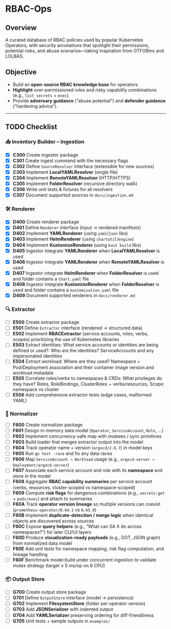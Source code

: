 # RBAC-Ops

## Overview

A curated database of RBAC policies used by popular Kubernetes Operators, with security annotations that spotlight their permissions, potential risks, and abuse scenarios—taking inspiration from GTFOBins and LOLBAS.

## Objective

- Build an **open-source RBAC knowledge base** for operators.  
- **Highlight** over-permissioned roles and risky capability combinations (e.g., `list secrets` + `exec`).  
- Provide **adversary guidance** (“abuse potential”) and **defender guidance** (“hardening advice”).

---

## TODO Checklist

### 📥 Inventory Builder – Ingestion

- [x] **C300** Create ingestor package
- [x] **C301** Create ingest command with the necessary flags
- [x] **C302** Define `SourceResolver` interface (extensible for new sources)  
- [x] **C303** Implement **LocalYAMLResolver** (single file)  
- [x] **C304** Implement **RemoteYAMLResolver** (HTTP/HTTPS)  
- [x] **C305** Implement **FolderResolver** (recursive directory walk)  
- [x] **C306** Write unit tests & fixtures for all resolvers  
- [x] **C307** Document supported sources in `docs/ingestion.md`  

### 🛠 Renderer

- [x] **D400** Create renderer package
- [x] **D401** Define `Renderer` interface (input → rendered manifests)  
- [x] **D402** Implement **YAMLRenderer** (using `yaml`/`json` libs)
- [x] **D403** Implement **HelmRenderer** (using `chartutil`/`engine`)  
- [x] **D404** Implement **KustomizeRenderer** (using `kust build` libs)  
- [x] **D405** Ingestor integrate **YAMLRenderer** when **LocalYAMLResolver** is used
- [x] **D406** Ingestor integrate **YAMLRenderer** when **RemoteYAMLResolver** is used
- [x] **D407** Ingestor integrate **HelmRenderer** when **FolderResolver** is used and folder contains a `Chart.yaml` file
- [x] **D408** Ingestor integrate **KustomizeRenderer** when **FolderResolver** is used and folder contains a `kustomization.yaml` file
- [x] **D409** Document supported renderers in `docs/renderer.md`

### 🔍 Extractor

- [ ] **E500** Create extractor package
- [ ] **E501** Define `Extractor` interface (rendered → structured data)  
- [ ] **E502** Implement **RBACExtractor** (service accounts, roles, verbs, scopes) prioritizing the use of Kubernetes libraries
- [ ] **E503** Extract identities: What service accounts or identities are being defined or used?: Who are the identities? ServiceAccounts and any impersonated identities
- [ ] **E504** Extract workload: Where are they used? Namespace + Pod/Deployment association and their container image version and workload metadata
- [ ] **E505** Correlate roles/verbs to namespaces & CRDs: What privileges do they have? Roles, RoleBindings, ClusterRoles + verbs/resources, Scope: namespace vs cluster
- [ ] **E506** Add comprehensive extractor tests (edge cases, malformed YAML)

### 🧩 Normalizer

- [ ] **F600** Create normalizer package
- [ ] **F601** Design in-memory data model (`Operator`, `ServiceAccount`, `Role`, …)  
- [ ] **F602** Implement concurrency-safe map with mutexes / sync primitives  
- [ ] **F603** Build loader that merges extractor output into the model  
- [ ] **F604** Track operator name + version (`argocd/2.6.7`) in model keys  
- [ ] **F605** Run `go test -race` and fix any data races
- [ ] **F606** Map `ServiceAccount → Workload` usage (e.g., `argocd-server → Deployment/argocd-server`)  
- [ ] **F607** Associate each service account and role with its **namespace** and store in the model  
- [ ] **F608** Aggregate **RBAC capability summaries** per service account (verbs, resources, cluster-scoped vs namespace-scoped)  
- [ ] **F609** Compute **risk flags** for dangerous combinations (e.g., `secrets:get` + `pods/exec`) and attach to summaries  
- [ ] **F60A** Track **operator version lineage** so multiple versions can coexist (`prometheus-operator/0.64.1` vs `0.65.0`)  
- [ ] **F60B** Implement **duplicate-detection / merge logic** when identical objects are discovered across sources  
- [ ] **F60C** Expose **query helpers** (e.g., “What can SA X do across namespaces?”) for later CLI/UI layers  
- [ ] **F60D** Produce **visualization-ready payloads** (e.g., DOT, JSON graph) from normalized data model  
- [ ] **F60E** Add unit tests for namespace mapping, risk flag computation, and lineage handling  
- [ ] **F60F** Benchmark model build under concurrent ingestion to validate mutex strategy (target ≤ 5 ms/op on 8 CPU)  

### 📦 Output Store

- [ ] **G700** Create output store package
- [ ] **G701** Define `OutputStore` interface (model → persistence)  
- [ ] **G702** Implement **FilesystemStore** (folder per operator version)  
- [ ] **G703** Add **JSONSerializer** with indented output  
- [ ] **G704** Add **YAMLSerializer** preserving ordering for diff-friendliness  
- [ ] **G705** Unit tests + sample outputs in `examples/`  
